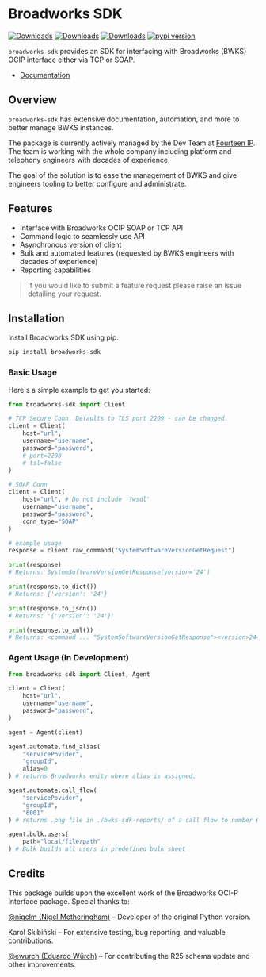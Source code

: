 # Broadworks SDK

[![Downloads](https://static.pepy.tech/badge/broadworks-sdk)](https://pepy.tech/project/broadworks-sdk)
[![Downloads](https://static.pepy.tech/badge/broadworks-sdk/month)](https://pepy.tech/project/broadworks-sdk)
[![Downloads](https://static.pepy.tech/badge/broadworks-sdk/week)](https://pepy.tech/project/broadworks-sdk)
[![pypi version](https://img.shields.io/pypi/v/broadworks-sdk.svg)](https://pypi.python.org/pypi/broadworks-sdk)

`broadworks-sdk` provides an SDK for interfacing with Broadworks (BWKS) OCIP interface either via TCP or SOAP.

- [Documentation](https://fourteen-ip.github.io/thors-hammer/)

## Overview

`broadworks-sdk` has extensive documentation, automation, and more to better manage BWKS instances. 

The package is currently actively managed by the Dev Team at [Fourteen IP](https://fourteenip.com/). The team is working with the whole company including platform and telephony engineers with decades of experience. 

The goal of the solution is to ease the management of BWKS and give engineers tooling to better configure and administrate. 

## Features

* Interface with Broadworks OCIP SOAP or TCP API
* Command logic to seamlessly use API 
* Asynchronous version of client
* Bulk and automated features (requested by BWKS engineers with decades of experience)
* Reporting capabilities
 
> If you would like to submit a feature request please raise an issue detailing your request.

## Installation

Install Broadworks SDK using pip:

```bash
pip install broadworks-sdk
```

### Basic Usage

Here's a simple example to get you started:

```python
from broadworks-sdk import Client

# TCP Secure Conn. Defaults to TLS port 2209 - can be changed.
client = Client(
    host="url",
    username="username",
    password="password",
    # port=2208 
    # tsl=false
)

# SOAP Conn
client = Client(
    host="url", # Do not include '?wsdl'
    username="username",
    password="password",
    conn_type="SOAP"
)

# example usage
response = client.raw_command("SystemSoftwareVersionGetRequest")

print(response)
# Returns: SystemSoftwareVersionGetResponse(version='24')

print(response.to_dict()) 
# Returns: {'version': '24'}

print(response.to_json()) 
# Returns: '{'version': '24'}'

print(response.to_xml()) 
# Returns: <command ... "SystemSoftwareVersionGetResponse"><version>24</version></command>
```

### Agent Usage (In Development)


```python
from broadworks-sdk import Client, Agent

client = Client(
    host="url",
    username="username",
    password="password",
)

agent = Agent(client)

agent.automate.find_alias(
    "servicePovider",
    "groupId",
    alias=0
) # returns Broadworks enity where alias is assigned.

agent.automate.call_flow(
    "servicePovider",
    "groupId",
    "6001"
) # returns .png file in ./bwks-sdk-reports/ of a call flow to number 6001

agent.bulk.users(
    path="local/file/path"
) # Bulk builds all users in predefined bulk sheet
```

## Credits

This package builds upon the excellent work of the Broadworks OCI-P Interface package. Special thanks to:

[@nigelm (Nigel Metheringham)](https://github.com/nigelm/) – Developer of the original Python version.

Karol Skibiński – For extensive testing, bug reporting, and valuable contributions.

[@ewurch (Eduardo Würch)](https://github.com/ewurch) – For contributing the R25 schema update and other improvements.
